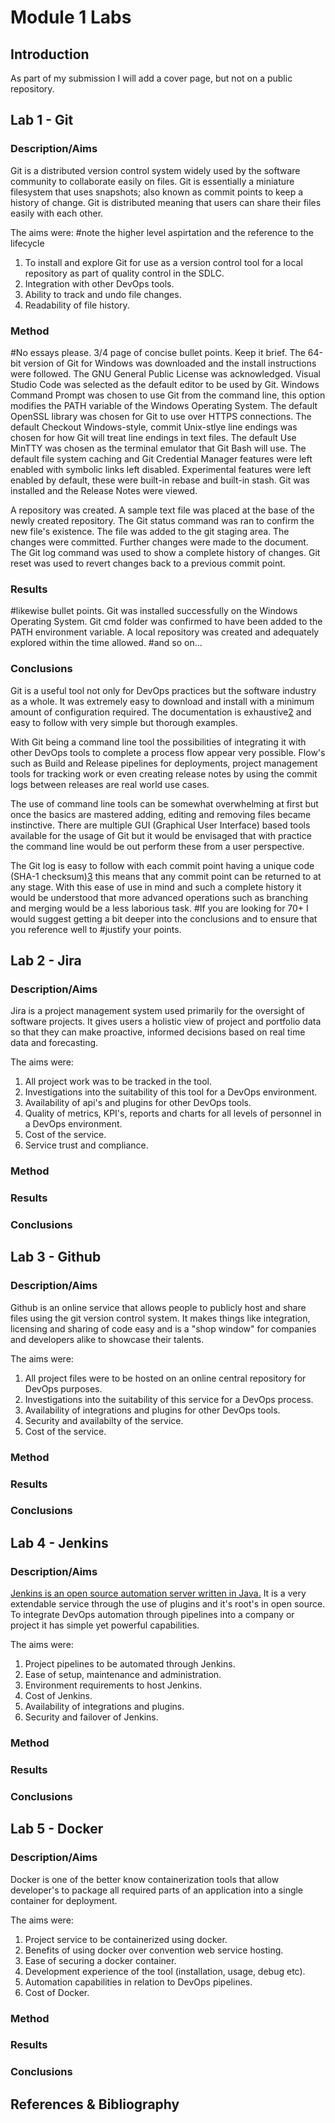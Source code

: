 # Module 1 Labs

## Introduction

As part of my submission I will add a cover page, but not on a public repository.

## Lab 1 - Git

### Description/Aims

Git is a distributed version control system widely used by the software community to collaborate easily on files. Git is essentially a miniature filesystem that uses snapshots; also known as commit points to keep a history of change. Git is distributed meaning that users can share their files easily with each other.

The aims were:
#note the higher level aspirtation and the reference to the lifecycle
1. To install and explore Git for use as a version control tool for a local repository as part of quality control in the SDLC.
2. Integration with other DevOps tools.
3. Ability to track and undo file changes.
4. Readability of file history.

### Method
#No essays please. 3/4 page of concise bullet points. Keep it brief.
The 64-bit version of Git for Windows was downloaded and the install instructions were followed. The GNU General Public License was acknowledged. Visual Studio Code was selected as the default editor to be used by Git. Windows Command Prompt was chosen to use Git from the command line, this option modifies the PATH variable of the Windows Operating System. The default OpenSSL library was chosen for Git to use over HTTPS connections. The default Checkout Windows-style, commit Unix-stlye line endings was chosen for how Git will treat line endings in text files. The default Use MinTTY was chosen as the terminal emulator that Git Bash will use. The default file system caching and Git Credential Manager features were left enabled with symbolic links left disabled. Experimental features were left enabled by default, these were built-in rebase and built-in stash. Git was installed and the Release Notes were viewed.

A repository was created. A sample text file was placed at the base of the newly created repository. The Git status command was ran to confirm the new file's existence. The file was added to the git staging area. The changes were committed. Further changes were made to the document. The Git log command was used to show a complete history of changes. Git reset was used to revert changes back to a previous commit point.

### Results
#likewise bullet points. 
Git was installed successfully on the Windows Operating System. 
Git cmd folder was confirmed to have been added to the PATH environment variable. 
A local repository was created and adequately explored within the time allowed.
#and so on...

### Conclusions

Git is a useful tool not only for DevOps practices but the software industry as a whole. It was extremely easy to download and install with a minimum amount of configuration required. The documentation is exhaustive[2] and easy to follow with very simple but thorough examples.

With Git being a command line tool the possibilities of integrating it with other DevOps tools to complete a process flow appear very possible. Flow's such as Build and Release pipelines for deployments, project management tools for tracking work or even creating release notes by using the commit logs between releases are real world use cases.

The use of command line tools can be somewhat overwhelming at first but once the basics are mastered adding, editing and removing files became instinctive. There are multiple GUI (Graphical User Interface) based tools available for the usage of Git but it would be envisaged that with practice the command line would be out perform these from a user perspective.

The Git log is easy to follow with each commit point having a unique code (SHA-1 checksum)[3] this means that any commit point can be returned to at any stage. With this ease of use in mind and such a complete history it would be understood that more advanced operations such as branching and merging would be a less laborious task.
#If you are looking for 70+ I would suggest getting a bit deeper into the conclusions and to ensure that you reference well to #justify your points.


## Lab 2 - Jira

### Description/Aims

Jira is a project management system used primarily for the oversight of software projects. It gives users a holistic view of project and portfolio data so that they can make proactive, informed decisions based on real time data and forecasting.

The aims were:

1. All project work was to be tracked in the tool.
2. Investigations into the suitability of this tool for a DevOps environment.
3. Availability of api's and plugins for other DevOps tools.
4. Quality of metrics, KPI's, reports and charts for all levels of personnel in a DevOps environment.
5. Cost of the service.
6. Service trust and compliance.

### Method



### Results



### Conclusions



## Lab 3 - Github

### Description/Aims

Github is an online service that allows people to publicly host and share files using the git version control system. It makes things like integration, licensing and sharing of code easy and is a "shop window" for companies and developers alike to showcase their talents.

The aims were:

1. All project files were to be hosted on an online central repository for DevOps purposes.
2. Investigations into the suitability of this service for a DevOps process.
3. Availability of integrations and plugins for other DevOps tools.
4. Security and availabilty of the service.
5. Cost of the service.

### Method



### Results



### Conclusions



## Lab 4 - Jenkins

### Description/Aims

[Jenkins is an open source automation server written in Java.][1] It is a very extendable service through the use of plugins and it's root's in open source. To integrate DevOps automation through pipelines into a company or project it has simple yet powerful capabilities.

The aims were:

1. Project pipelines to be automated through Jenkins.
2. Ease of setup, maintenance and administration.
3. Environment requirements to host Jenkins.
4. Cost of Jenkins.
5. Availability of integrations and plugins.
6. Security and failover of Jenkins.

### Method



### Results



### Conclusions



## Lab 5 - Docker

### Description/Aims

Docker is one of the better know containerization tools that allow developer's to package all required parts of an application into a single container for deployment.

The aims were:

1. Project service to be containerized using docker.
2. Benefits of using docker over convention web service hosting.
3. Ease of securing a docker container.
4. Development experience of the tool (installation, usage, debug etc).
5. Automation capabilities in relation to DevOps pipelines.
6. Cost of Docker.

### Method



### Results



### Conclusions



## References & Bibliography

[1]: https://en.wikipedia.org/wiki/Jenkins_(software)
[2]: https://git-scm.com/docs
[3]: https://git-scm.com/book/en/v2/Git-Basics-Viewing-the-Commit-History
